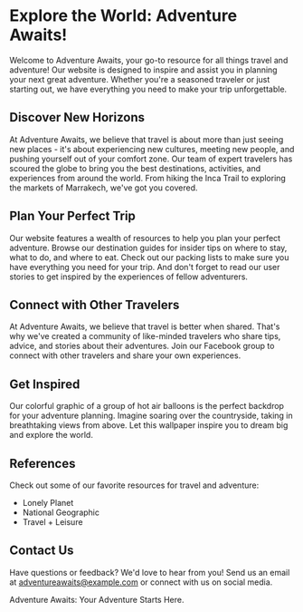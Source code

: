 <!--font:Poppins-->

# Explore the World: Adventure Awaits!

Welcome to Adventure Awaits, your go-to resource for all things travel and adventure! Our website is designed to inspire and assist you in planning your next great adventure. Whether you're a seasoned traveler or just starting out, we have everything you need to make your trip unforgettable.

## Discover New Horizons

At Adventure Awaits, we believe that travel is about more than just seeing new places - it's about experiencing new cultures, meeting new people, and pushing yourself out of your comfort zone. Our team of expert travelers has scoured the globe to bring you the best destinations, activities, and experiences from around the world. From hiking the Inca Trail to exploring the markets of Marrakech, we've got you covered.

## Plan Your Perfect Trip

Our website features a wealth of resources to help you plan your perfect adventure. Browse our destination guides for insider tips on where to stay, what to do, and where to eat. Check out our packing lists to make sure you have everything you need for your trip. And don't forget to read our user stories to get inspired by the experiences of fellow adventurers.

## Connect with Other Travelers

At Adventure Awaits, we believe that travel is better when shared. That's why we've created a community of like-minded travelers who share tips, advice, and stories about their adventures. Join our Facebook group to connect with other travelers and share your own experiences.

## Get Inspired

Our colorful graphic of a group of hot air balloons is the perfect backdrop for your adventure planning. Imagine soaring over the countryside, taking in breathtaking views from above. Let this wallpaper inspire you to dream big and explore the world.

## References

Check out some of our favorite resources for travel and adventure:

- Lonely Planet
- National Geographic
- Travel + Leisure

## Contact Us

Have questions or feedback? We'd love to hear from you! Send us an email at adventureawaits@example.com or connect with us on social media.

Adventure Awaits: Your Adventure Starts Here.

<!--

Write me content for website with wallpaper which alt text is:

"A colorful graphic of a group of hot air balloons for a travel or adventure website"

The name/title of the page should not be 1:1 copy of the alt text but rather a real content of the website which is using this wallpaper.

- Use markdown format 
- Start with heading
- Heading should be short and concise
- The content should look like a real website 
- The website should not be about the wallpaper, wallpaper is just a related background
- Heading should be contain work "wallpaper" or "background"
- Include real sections like references, contact, user stories, etc. use things relevant to the page purpose.
- Feel free to use structure like headings, bullets, numbering, blockquotes, paragraphs, horizontal lines, etc.
- You can use formatting like bold or _italic_
- You can include UTF-8 emojis
- Links should be only #hash anchors (and you can refer to the document itself)
- Do not include images


---


# Adventure Awaits: Explore the World with Us

Welcome to Adventure Awaits, your go-to resource for all things travel and adventure! Our website is designed to inspire and assist you in planning your next great adventure. Whether you're a seasoned traveler or just starting out, we have everything you need to make your trip unforgettable.

## Discover New Horizons

At Adventure Awaits, we believe that travel is about more than just seeing new places - it's about experiencing new cultures, meeting new people, and pushing yourself out of your comfort zone. Our team of expert travelers has scoured the globe to bring you the best destinations, activities, and experiences from around the world. From hiking the Inca Trail to exploring the markets of Marrakech, we've got you covered.

## Plan Your Perfect Trip

Our website features a wealth of resources to help you plan your perfect adventure. Browse our destination guides for insider tips on where to stay, what to do, and where to eat. Check out our packing lists to make sure you have everything you need for your trip. And don't forget to read our user stories to get inspired by the experiences of fellow adventurers.

## Connect with Other Travelers

At Adventure Awaits, we believe that travel is better when shared. That's why we've created a community of like-minded travelers who share tips, advice, and stories about their adventures. Join our Facebook group to connect with other travelers and share your own experiences.

## Get Inspired

Our colorful graphic of a group of hot air balloons is the perfect backdrop for your adventure planning. Imagine soaring over the countryside, taking in breathtaking views from above. Let this wallpaper inspire you to dream big and explore the world.

## References

Check out some of our favorite resources for travel and adventure:

- Lonely Planet
- National Geographic
- Travel + Leisure

## Contact Us

Have questions or feedback? We'd love to hear from you! Send us an email at adventureawaits@example.com or connect with us on social media.

Adventure Awaits: Your Adventure Starts Here.


---


Write me a Google font which is best fitting for the website.

Pick from the list:
- Open Sans
- Lobster
- Futura
- Poppins
- Inter
- Montserrat
- Cabin
- Orbitron
- Dancing Script
- Playfair Display
- Great Vibes
- Lato
- Alegreya
- Creepster
- Barlow Condensed
- Cormorant Garamond
- Exo 2
- Cinzel
- IBM Plex Sans
- Raleway
- Roboto
- Cinzel Decorative


Write just the font name nothing else.


---


Poppins

-->
